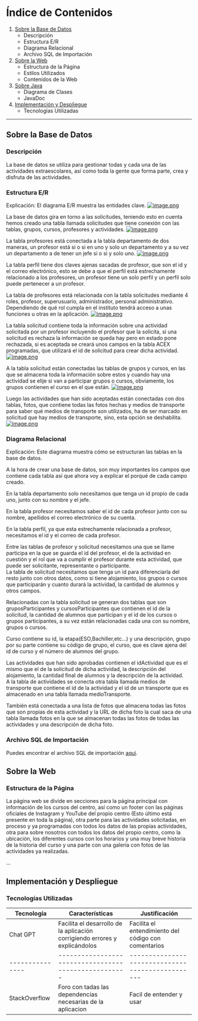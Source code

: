# Índice de Contenidos

1. [Sobre la Base de Datos](#sobre-la-base-de-datos)
   - Descripción
   - Estructura E/R
   - Diagrama Relacional
   - Archivo SQL de Importación
2. [Sobre la Web](#sobre-la-web)
   - Estructura de la Página
   - Estilos Utilizados
   - Contenidos de la Web
3. [Sobre Java](#sobre-java)
   - Diagrama de Clases
   - JavaDoc
4. [Implementación y Despliegue](#implementación-y-despliegue)
   - Tecnologías Utilizadas

---

## Sobre la Base de Datos

### Descripción
La base de datos se utiliza para gestionar todas y cada una de las actividades extraescolares, así como toda la gente que forma parte, crea y disfruta de las actividades.

### Estructura E/R
Explicación: El diagrama E/R muestra las entidades clave.
[![image.png](https://i.postimg.cc/JnGJZFct/image.png)](https://postimg.cc/Q9ZHr0zr)

La base de datos gira en torno a las solicitudes, teniendo esto en cuenta hemos creado una tabla llamada solicitudes que tiene conexión con las tablas, grupos, cursos, profesores y actividades.
[![image.png](https://i.postimg.cc/T1bDHWs6/image.png)](https://postimg.cc/BPqbjtsY)

La tabla profesores está conectada a la tabla departamento de dos maneras, un profesor está si o si en uno y solo un departamento y a su vez un departamento a de tener un jefe si o si y solo uno.
[![image.png](https://i.postimg.cc/CLyDnmZL/image.png)](https://postimg.cc/MXDXh0bh)

La tabla perfil tiene dos claves ajenas sacadas de profesor, que son el id y el correo electrónico, esto se debe a que el perfil está estrechamente relacionado a los profesores, un profesor tiene un solo perfil y un perfil solo puede pertenecer a un profesor.

La tabla de profesores está relacionada con la tabla solicitudes mediante 4 roles, profesor, superusuario, administrador, personal administrativo. Dependiendo de qué rol cumpla en el instituto tendrá acceso a unas funciones u otras en la aplicación.
[![image.png](https://i.postimg.cc/VkgbTwKd/image.png)](https://postimg.cc/cvKHgpyS)

La tabla solicitud contiene toda la información sobre una actividad solicitada por un profesor incluyendo el profesor que la solicita, si una solicitud es rechaza la información se queda hay pero en estado pone rechazada, si es aceptada se creará unos campos en la tabla ACEX programadas, que utilizará el id de solicitud para crear dicha actividad.
[![image.png](https://i.postimg.cc/k55tPHHw/image.png)](https://postimg.cc/XrTvws4y)

A la tabla solicitud están conectadas las tablas de grupos y cursos, en las que se almacena toda la información sobre estos y cuando hay una actividad se elije si van a participar grupos o cursos, obviamente, los grupos contienen el curso en el que están.
[![image.png](https://i.postimg.cc/LXcqf880/image.png)](https://postimg.cc/0MC21xmp)

Luego las actividades que han sido aceptadas están conectadas con dos tablas, fotos, que contiene todas las fotos hechas y medios de transporte para saber qué medios de transporte son utilizados, ha de ser marcado en solicitud que hay medios de transporte, sino, esta opción se deshabilita.
[![image.png](https://i.postimg.cc/sx5MJCBf/image.png)](https://postimg.cc/N2fGgV7Z)

### Diagrama Relacional
Explicación: Este diagrama muestra cómo se estructuran las tablas en la base de datos.

A la hora de crear una base de datos, son muy importantes los campos que contiene cada tabla así que ahora voy a explicar el porqué de cada campo creado.

En la tabla departamento solo necesitamos que tenga un id propio de cada uno, junto con su nombre y el jefe.

En la tabla profesor necesitamos saber el id de cada profesor junto con su nombre, apellidos el correo electrónico de su cuenta.

En la tabla perfil, ya que esta estrechamente relacionada a profesor, necesitamos el id y el correo de cada profesor.

Entre las tablas de profesor y solicitud necesitamos una que se llame participa en la que se guarda el id del profesor, el de la actividad en cuestión y el rol que va a cumplir el profesor durante esta actividad, que puede ser solicitante, representante o participante.  
La tabla de solicitud necesitamos que tenga un id para diferenciarla del resto junto con otros datos, como si tiene alojamiento, los grupos o cursos que participarán y cuanto durará la actividad, la cantidad de alumnos y otros campos.

Relacionadas con la tabla solicitud se generan dos tablas que son gruposParticipantes y cursosParticipantes que contienen el id de la solicitud, la cantidad de alumnos que participan y el id de los cursos o grupos participantes, a su vez están relacionadas cada una con su nombre, grupos o cursos.
 
Curso contiene su id, la etapa(ESO,Bachiller,etc…) y una descripción, grupo por su parte contiene su código de grupo, el curso, que es clave ajena del id de curso y el número de alumnos del grupo.
 
Las actividades que han sido aprobadas contienen el idActividad que es el mismo que el de la solicitud de dicha actividad, la descripción del alojamiento, la cantidad final de alumnos y la descripción de la actividad.  
A la tabla de actividades se conecta otra tabla llamada medios de transporte que contiene el id de la actividad y el id de un transporte que es almacenado en una tabla llamada medioTransporte.  

También está conectada a una lista de fotos que almacena todas las fotos que son propias de esta actividad y la URL de dicha foto la cual saca de una tabla llamada fotos en la que se almacenan todas las fotos de todas las actividades y una descripción de dicha foto.

### Archivo SQL de Importación
Puedes encontrar el archivo SQL de importación [aquí](link).

## Sobre la Web

### Estructura de la Página
La página web se divide en secciones para la página principal con información de los cursos del centro, así como un footer con las páginas oficiales de Instagram y YouTube del propio centro (Esto último está presente en toda la página), otra parte para las actividades solicitadas, en proceso y ya programadas con todos los datos de las propias actividades, otra para sobre nosotros con todos los datos del propio centro, como la ubicación, los diferentes cursos con los horarios y una muy breve historia de la historia del curso y una parte con una galería con fotos de las actividades ya realizadas.

...

## Implementación y Despliegue

### Tecnologías Utilizadas

| Tecnología    | Características                                    | Justificación                                  |
|---------------|----------------------------------------------------|------------------------------------------------|
| Chat GPT      | Facilita el desarrollo de la aplicación corrigiendo errores y explicándolos | Facilita el entendimiento del código con comentarios |
|---------------|----------------------------------------------------|------------------------------------------------|
| StackOverflow | Foro con tadas las dependencias necesarias de la aplicacion | Facil de entender y usar |

